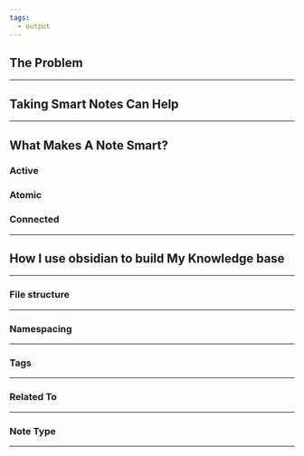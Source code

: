```yaml
---
tags:
  - output
---
```


## The Problem
---
## Taking Smart Notes Can Help
---
## What Makes A Note Smart?
### Active 
### Atomic
### Connected

---
## How I use obsidian to build My Knowledge base
--- 
### File structure
--- 
### Namespacing 
--- 
### Tags
--- 
### Related To
--- 
### Note Type
--- 





